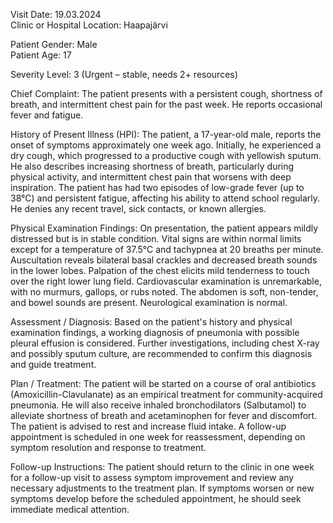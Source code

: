 Visit Date: 19.03.2024  
Clinic or Hospital Location: Haapajärvi  

Patient Gender: Male  
Patient Age: 17  

Severity Level: 3 (Urgent – stable, needs 2+ resources)

Chief Complaint: The patient presents with a persistent cough, shortness of breath, and intermittent chest pain for the past week. He reports occasional fever and fatigue.

History of Present Illness (HPI): The patient, a 17-year-old male, reports the onset of symptoms approximately one week ago. Initially, he experienced a dry cough, which progressed to a productive cough with yellowish sputum. He also describes increasing shortness of breath, particularly during physical activity, and intermittent chest pain that worsens with deep inspiration. The patient has had two episodes of low-grade fever (up to 38°C) and persistent fatigue, affecting his ability to attend school regularly. He denies any recent travel, sick contacts, or known allergies.

Physical Examination Findings: On presentation, the patient appears mildly distressed but is in stable condition. Vital signs are within normal limits except for a temperature of 37.5°C and tachypnea at 20 breaths per minute. Auscultation reveals bilateral basal crackles and decreased breath sounds in the lower lobes. Palpation of the chest elicits mild tenderness to touch over the right lower lung field. Cardiovascular examination is unremarkable, with no murmurs, gallops, or rubs noted. The abdomen is soft, non-tender, and bowel sounds are present. Neurological examination is normal.

Assessment / Diagnosis: Based on the patient's history and physical examination findings, a working diagnosis of pneumonia with possible pleural effusion is considered. Further investigations, including chest X-ray and possibly sputum culture, are recommended to confirm this diagnosis and guide treatment.

Plan / Treatment: The patient will be started on a course of oral antibiotics (Amoxicillin-Clavulanate) as an empirical treatment for community-acquired pneumonia. He will also receive inhaled bronchodilators (Salbutamol) to alleviate shortness of breath and acetaminophen for fever and discomfort. The patient is advised to rest and increase fluid intake. A follow-up appointment is scheduled in one week for reassessment, depending on symptom resolution and response to treatment.

Follow-up Instructions: The patient should return to the clinic in one week for a follow-up visit to assess symptom improvement and review any necessary adjustments to the treatment plan. If symptoms worsen or new symptoms develop before the scheduled appointment, he should seek immediate medical attention.